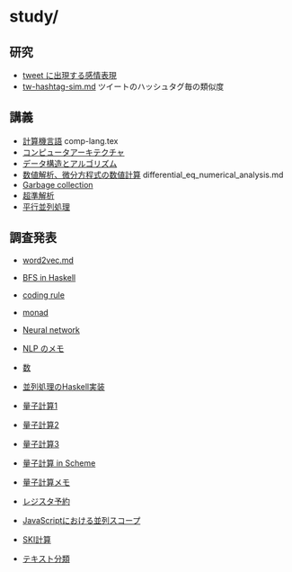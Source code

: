 # study/

## 研究

- [tweet に出現する感情表現](emotion-seq-in-a-tweet.html)
- [tw-hashtag-sim.md](tw-hashtag-sim.html) ツイートのハッシュタグ毎の類似度

## 講義

- [計算機言語](comp-lang.pdf) comp-lang.tex
- [コンピュータアーキテクチャ](computer_architecture.txt)
- [データ構造とアルゴリズム](data_struct_algo.txt)
- [数値解析、微分方程式の数値計算](differential_eq_numerical_analysis.pdf) differential_eq_numerical_analysis.md
- [Garbage collection](GC.txt)
- [超準解析](nonstandard_analysis.txt)
- [平行並列処理](parallel_processing.txt)

## 調査発表

- [word2vec.md](word2vec.html)

- [BFS in Haskell](BFSinHaskell.hs.txt)
- [coding rule](coding_rules.txt)
- [monad](monad.html)
- [Neural network](neuralNetwork.txt)
- [NLP のメモ](NLPmemo.txt)
- [数](numbers.txt)
- [並列処理のHaskell実装](parallel_in_hs.txt)

- [量子計算1](quantum1.pdf)
- [量子計算2](quantum2.pdf)
- [量子計算3](quantum3.pdf)
- [量子計算 in Scheme](quantum-comp.scm)
- [量子計算メモ](quantum-memo.txt)

- [レジスタ予約](register_alloc.txt)
- [JavaScriptにおける並列スコープ](scope_js.html)
- [SKI計算](SKI.txt)
- [テキスト分類](text_categorization.pdf)
